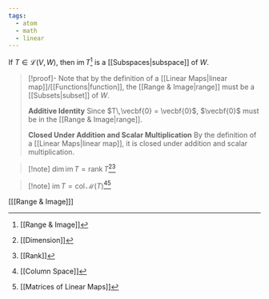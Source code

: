 ```yaml
---
tags:
  - atom
  - math
  - linear
---
```

If $T \in \mathcal{L}(V,W)$, then $\text{im}\,T$[^3] is a [[Subspaces|subspace]] of $W$.
  > [!proof]-
> Note that by the definition of a [[Linear Maps|linear map]]/[[Functions|function]], the [[Range & Image|range]] must be a [[Subsets|subset]] of $W$.
> 
> **Additive Identity**
> Since $T\,\vecbf{0} = \vecbf{0}$, $\vecbf{0}$ must be in the [[Range & Image|range]].
> 
> **Closed Under Addition and Scalar Multiplication**
> By the definition of a [[Linear Maps|linear map]], it is closed under addition and scalar multiplication.

> [!note] $\text{dim}\,\text{im}\,T = \text{rank}\,T$[^1][^2]

> [!note] $\text{im}\,T =\text{col}\,\mathcal{M}(T)$[^4][^5]

\[[[Range & Image]]\]

[^1]: [[Dimension]]
[^2]: [[Rank]]
[^3]: [[Range & Image]]
[^4]: [[Column Space]]
[^5]: [[Matrices of Linear Maps]]
